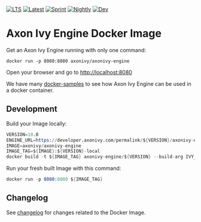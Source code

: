 [![LTS][1]][0] [![Latest][2]][0] 
[![Sprint][3]][0] [![Nightly][4]][0] [![Dev][5]][0]

# Axon Ivy Engine Docker Image

Get an Axon Ivy Engine running with only one command:

    docker run -p 8080:8080 axonivy/axonivy-engine

Open your browser and go to <http://localhost:8080>

We have many [docker-samples](https://github.com/ivy-samples/docker-samples)
to see how Axon Ivy Engine can be used in a docker container.

## Development

Build your Image locally:

```s
VERSION=10.0
ENGINE_URL=https://developer.axonivy.com/permalink/${VERSION}/axonivy-engine.zip
IMAGE=axonivy/axonivy-engine
IMAGE_TAG=${IMAGE}:${VERSION}-local
docker build -t ${IMAGE_TAG} axonivy-engine/${VERSION} --build-arg IVY_ENGINE_DOWNLOAD_URL=${ENGINE_URL}
```

Run your fresh built Image with this command:

```s
docker run -p 8080:8080 ${IMAGE_TAG}
```

## Changelog

See [changelog](CHANGELOG.md) for changes related to the Docker Image.

[0]: https://hub.docker.com/r/axonivy/axonivy-engine/tags
[1]: https://img.shields.io/badge/docker-8.0-green
[2]: https://img.shields.io/badge/docker-latest-yellowgreen
[3]: https://img.shields.io/badge/docker-sprint-yellow
[4]: https://img.shields.io/badge/docker-nightly-orange
[5]: https://img.shields.io/badge/docker-dev-red
